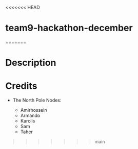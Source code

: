 <<<<<<< HEAD
# team9-hackathon-december

=======
# 

# Description




# Credits

- The North Pole Nodes:

    - Amirhossein
    - Armando
    - Karolis
    - Sam
    - Taher
>>>>>>> main
